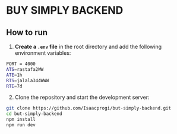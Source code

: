 # BUY SIMPLY BACKEND

## How to run

1. **Create a `.env` file** in the root directory and add the following environment variables:

 ```bash
PORT = 4000
ATS=rastafa2WW
ATE=1h
RTS=jalala344WWW
RTE=7d
```

2. Clone the repository and start the development server:

```bash
git clone https://github.com/Isaacprogi/but-simply-backend.git
cd but-simply-backend
npm install
npm run dev

```